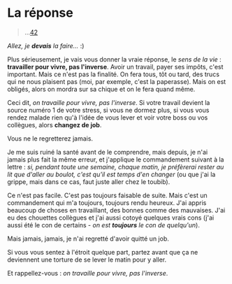 # La réponse

> …[42](http://fr.wikipedia.org/wiki/La_grande_question_sur_la_vie,_l%27univers_et_le_reste)

_Allez, je **devais** la faire…_ :)

Plus sérieusement, je vais vous donner la vraie réponse, le *sens de la vie* : **travailler pour vivre, pas l'inverse**.
Avoir un travail, payer ses impôts, c'est important. Mais ce n'est pas la finalité. On fera tous, tôt ou tard, des trucs qui ne nous plaisent pas (moi, par exemple, c'est la paperasse). Mais on est obligés, alors on mordra sur sa chique et on le fera quand même.

Ceci dit, *on travaille pour vivre, pas l'inverse*. Si votre travail devient la source numéro 1 de votre stress, si vous ne dormez plus, si vous vous rendez malade rien qu'à l'idée de vous lever et voir votre boss ou vos collègues, alors **changez de job**.

Vous ne le regretterez jamais.

Je me suis ruiné la santé avant de le comprendre, mais depuis, je n'ai jamais plus fait la même erreur, et j'applique le commandement suivant à la lettre : *si, pendant toute une semaine, chaque matin, je préfèrerai rester au lit que d'aller au boulot, c'est qu'il est temps d'en changer* (ou que j'ai la grippe, mais dans ce cas, faut juste aller chez le toubib).

Ce n'est pas facile. C'est pas toujours faisable de suite. Mais c'est un commandement qui m'a toujours, toujours rendu heureux.
J'ai appris beaucoup de choses en travaillant, des bonnes comme des mauvaises. J'ai eu des chouettes collègues et j'ai aussi cotoyé quelques vrais cons (j'ai aussi été le con de certains - *on est __toujours__ le con de quelqu'un*).

Mais jamais, jamais, je n'ai regretté d'avoir quitté un job.

Si vous vous sentez à l'étroit quelque part, partez avant que ça ne deviennent une torture de se lever le matin pour y aller.

Et rappellez-vous : *on travaille pour vivre, pas l'inverse*.
